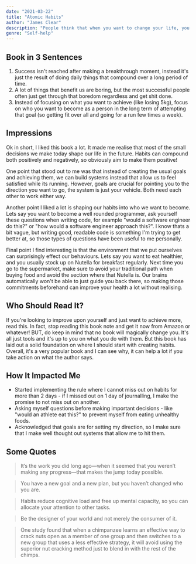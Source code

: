 ```yaml
---
date: "2021-03-22"
title: "Atomic Habits"
author: "James Clear"
description: "People think that when you want to change your life, you need to think big. James Clear knows that real change comes from the compound effect of hundreds of small decisions."
genre: "Self-help"
---
```


## Book in 3 Sentences

1. Success isn't reached after making a breakthrough moment, instead it's just the result of doing daily things that compound over a long period of time.
2. A lot of things that benefit us are boring, but the most successful people often just get through that boredom regardless and get shit done.
3. Instead of focusing on what you want to achieve (like losing 5kg), focus on who you want to become as a person in the long term of attempting that goal (so getting fit over all and going for a run few times a week).

## Impressions

Ok in short, I liked this book a lot. It made me realise that most of the small decisions we make today shape our life in the future. Habits can compound both positively and negatively, so obviously aim to make them positive!

One point that stood out to me was that instead of creating the usual goals and achieving them, we can build systems instead that allow us to feel satisfied while its running. However, goals are crucial for pointing you to the direction you want to go, the system is just your vehicle. Both need each other to work either way.

Another point I liked a lot is shaping our habits into who we want to become. Lets say you want to become a well rounded programmer, ask yourself these questions when writing code, for example "would a software engineer do this?" or "how would a software engineer approach this?". I know thats a bit vague, but writing good, readable code is something I'm trying to get better at, so those types of questions have been useful to me personally.

Final point I find interesting is that the environment that we put ourselves can surprisingly effect our behaviours. Lets say you want to eat healthier, and you usually stock up on Nutella for breakfast regularly. Next time you go to the supermarket, make sure to avoid your traditional path when buying food and avoid the section where that Nutella is. Our brains automatically won't be able to just guide you back there, so making those commitments beforehand can improve your health a lot without realising.

## Who Should Read It?

If you're looking to improve upon yourself and just want to achieve more, read this. In fact, stop reading this book note and get it now from Amazon or whatever! BUT, do keep in mind that no book will magically change you. It's all just tools and it's up to you on what you do with them. But this book has laid out a solid foundation on where I should start with creating habits. Overall, it's a very popular book and I can see why, it can help a lot if you take action on what the author says.

## How It Impacted Me

- Started implementing the rule where I cannot miss out on habits for more than 2 days - if I missed out on 1 day of journalling, I make the promise to not miss out on another.
- Asking myself questions before making important decisions - like "would an athlete eat this?" to prevent myself from eating unhealthy foods.
- Acknowledged that goals are for setting my direction, so I make sure that I make well thought out systems that allow me to hit them.

## Some Quotes

> It’s the work you did long ago—when it seemed that you weren’t making any progress—that makes the jump today possible.

> You have a new goal and a new plan, but you haven’t changed who you are.

> Habits reduce cognitive load and free up mental capacity, so you can allocate your attention to other tasks.

> Be the designer of your world and not merely the consumer of it.

> One study found that when a chimpanzee learns an effective way to crack nuts open as a member of one group and then switches to a new group that uses a less effective strategy, it will avoid using the superior nut cracking method just to blend in with the rest of the chimps.

